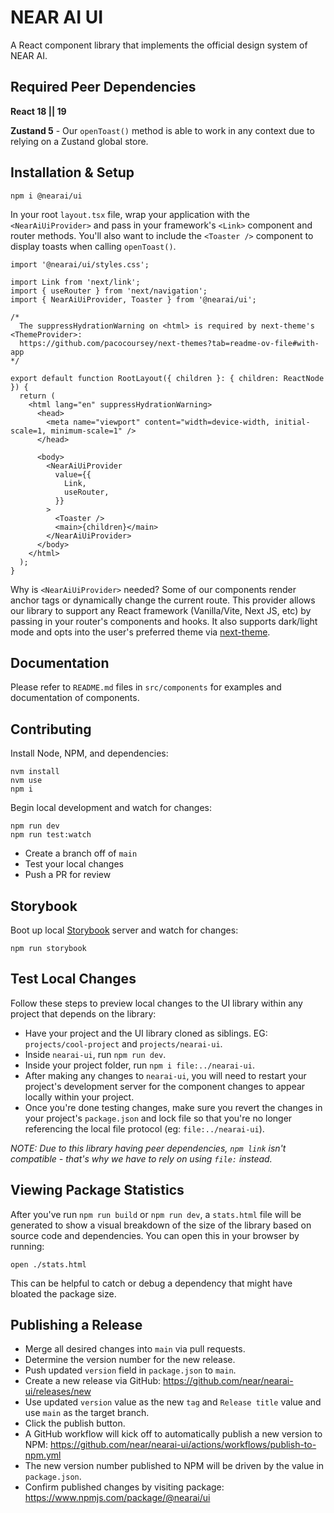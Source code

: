 # NEAR AI UI

A React component library that implements the official design system of NEAR AI.

## Required Peer Dependencies

**React 18 || 19**

**Zustand 5** - Our `openToast()` method is able to work in any context due to relying on a Zustand global store.

## Installation & Setup

```shell
npm i @nearai/ui
```

In your root `layout.tsx` file, wrap your application with the `<NearAiUiProvider>` and pass in your framework's `<Link>` component and router methods. You'll also want to include the `<Toaster />` component to display toasts when calling `openToast()`.

```tsx
import '@nearai/ui/styles.css';

import Link from 'next/link';
import { useRouter } from 'next/navigation';
import { NearAiUiProvider, Toaster } from '@nearai/ui';

/*
  The suppressHydrationWarning on <html> is required by next-theme's <ThemeProvider>:
  https://github.com/pacocoursey/next-themes?tab=readme-ov-file#with-app
*/

export default function RootLayout({ children }: { children: ReactNode }) {
  return (
    <html lang="en" suppressHydrationWarning>
      <head>
        <meta name="viewport" content="width=device-width, initial-scale=1, minimum-scale=1" />
      </head>

      <body>
        <NearAiUiProvider
          value={{
            Link,
            useRouter,
          }}
        >
          <Toaster />
          <main>{children}</main>
        </NearAiUiProvider>
      </body>
    </html>
  );
}
```

Why is `<NearAiUiProvider>` needed? Some of our components render anchor tags or dynamically change the current route. This provider allows our library to support any React framework (Vanilla/Vite, Next JS, etc) by passing in your router's components and hooks. It also supports dark/light mode and opts into the user's preferred theme via [next-theme](ttps://github.com/pacocoursey/next-themes).

## Documentation

Please refer to `README.md` files in `src/components` for examples and documentation of components.

## Contributing

Install Node, NPM, and dependencies:

```shell
nvm install
nvm use
npm i
```

Begin local development and watch for changes:

```shell
npm run dev
npm run test:watch
```

- Create a branch off of `main`
- Test your local changes
- Push a PR for review

## Storybook

Boot up local [Storybook](https://storybook.js.org) server and watch for changes:

```
npm run storybook
```

## Test Local Changes

Follow these steps to preview local changes to the UI library within any project that depends on the library:

- Have your project and the UI library cloned as siblings. EG: `projects/cool-project` and `projects/nearai-ui`.
- Inside `nearai-ui`, run `npm run dev`.
- Inside your project folder, run `npm i file:../nearai-ui`.
- After making any changes to `nearai-ui`, you will need to restart your project's development server for the component changes to appear locally within your project.
- Once you're done testing changes, make sure you revert the changes in your project's `package.json` and lock file so that you're no longer referencing the local file protocol (eg: `file:../nearai-ui`).

_NOTE: Due to this library having peer dependencies, `npm link` isn't compatible - that's why we have to rely on using `file:` instead._

## Viewing Package Statistics

After you've run `npm run build` or `npm run dev`, a `stats.html` file will be generated to show a visual breakdown of the size of the library based on source code and dependencies. You can open this in your browser by running:

```shell
open ./stats.html
```

This can be helpful to catch or debug a dependency that might have bloated the package size.

## Publishing a Release

- Merge all desired changes into `main` via pull requests.
- Determine the version number for the new release.
- Push updated `version` field in `package.json` to `main`.
- Create a new release via GitHub: https://github.com/near/nearai-ui/releases/new
- Use updated `version` value as the new `tag` and `Release title` value and use `main` as the target branch.
- Click the publish button.
- A GitHub workflow will kick off to automatically publish a new version to NPM: https://github.com/near/nearai-ui/actions/workflows/publish-to-npm.yml
- The new version number published to NPM will be driven by the value in `package.json`.
- Confirm published changes by visiting package: https://www.npmjs.com/package/@nearai/ui
